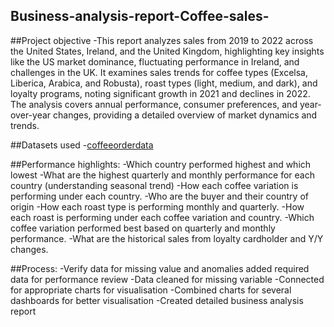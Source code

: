 ## Business-analysis-report-Coffee-sales-
##Project objective
-This report analyzes sales from 2019 to 2022 across the United States, Ireland, and the United Kingdom, highlighting key insights like the US market dominance, fluctuating performance in Ireland, and challenges in the UK. It examines sales trends for coffee types (Excelsa, Liberica, Arabica, and Robusta), roast types (light, medium, and dark), and loyalty programs, noting significant growth in 2021 and declines in 2022. The analysis covers annual performance, consumer preferences, and year-over-year changes, providing a detailed overview of market dynamics and trends.

##Datasets used
-<a href="https://1drv.ms/x/c/e40050ee892ab33e/EYm-gj2lU-xCiya14cJUDGABPw2gZPMhuYBhRvx7OEk3RQ?e=eYG7VI">coffeeorderdata</a>

##Performance highlights:
-Which country performed highest and which lowest 
-What are the highest quarterly and monthly performance for each country (understanding seasonal trend)
-How each coffee variation is performing under each country.
-Who are the buyer and their country of origin
-How each roast type is performing monthly and quarterly.
-How each roast is performing under each coffee variation and country.
-Which coffee variation performed best based on quarterly and monthly performance.
-What are the historical sales from loyalty cardholder and Y/Y changes. 

##Process:
-Verify data for missing value and anomalies added required data for performance review
-Data cleaned for missing variable
-Connected for appropriate charts for visualisation
-Combined charts for several dashboards for better visualisation
-Created detailed business analysis report 
